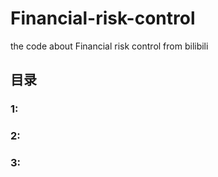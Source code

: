 # Financial-risk-control
the code about Financial risk control from bilibili

## 目录
### 1:
### 2:
### 3:
